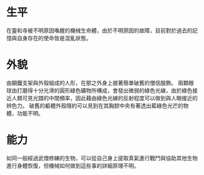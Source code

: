 <!-- TITLE: Sweeper 3536 -->
<!-- SUBTITLE:『為什麼……光是看著這個村莊，就能讓我的機能產生變化……』 CV：杉田智和-->

# 生平
在靈和寺被不明原因喚醒的機械生命體，由於不明原因的故障，目前對於過去的記憶與自身存在的使命皆是混亂狀態。

# 外貌
由鋼鐵支架與外殼組成的人形，在那之外身上披著簡單破舊的僧侶服飾。
兩顆眼球由打磨得十分光滑的圓形綠色礦物所構成，會發出微弱的綠色光線，由於綠色接近人類可見光譜的中間頻率，因此藉由綠色光線的反射程度可以做到與人眼接近的辨色力。
破舊的軀體外殼隱約可以見到在其胸腔中央有著透出藍綠色光芒的物體，功能不明。

# 能力
如同一般經過武僧修練的生物，可以從自己身上提取真氣進行戰鬥與協助其他生物進行身體恢復，但機械如何做到這些事的詳細原理不明。